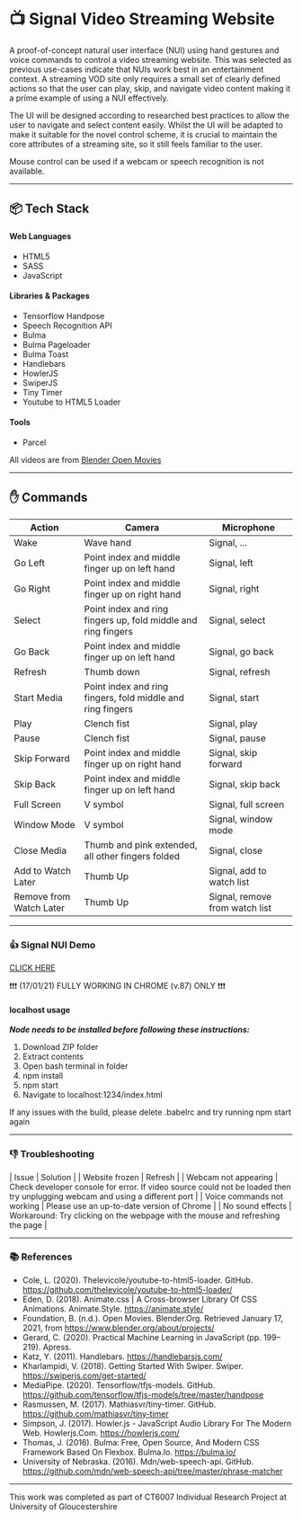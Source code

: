 # :tv: Signal Video Streaming Website

A proof-of-concept natural user interface (NUI) using hand gestures and voice commands to control a video streaming website. This was selected as previous use-cases indicate that NUIs work best in an entertainment context. A streaming VOD site only requires a small set of clearly defined actions so that the user can play, skip, and navigate video content making it a prime example of using a NUI effectively.

The UI will be designed according to researched best practices to allow the user to navigate and select content easily. Whilst the UI will be adapted to make it suitable for the novel control scheme, it is crucial to maintain the core attributes of a streaming site, so it still feels familiar to the user.

Mouse control can be used if a webcam or speech recognition is not available.

---

## :package: Tech Stack

#### Web Languages

- HTML5
- SASS
- JavaScript

#### Libraries & Packages

- Tensorflow Handpose
- Speech Recognition API
- Bulma
- Bulma Pageloader
- Bulma Toast
- Handlebars
- HowlerJS
- SwiperJS
- Tiny Timer
- Youtube to HTML5 Loader

#### Tools

- Parcel

All videos are from [Blender Open Movies](https://www.blender.org/about/projects/)

---

## :hand: Commands

| Action                  | Camera                                                        | Microphone                     |
| ----------------------- | ------------------------------------------------------------- | ------------------------------ |
| Wake                    | Wave hand                                                     | Signal, ...                    |
| Go Left                 | Point index and middle finger up on left hand                 | Signal, left                   |
| Go Right                | Point index and middle finger up on right hand                | Signal, right                  |
| Select                  | Point index and ring fingers up, fold middle and ring fingers | Signal, select                 |
| Go Back                 | Point index and middle finger up on left hand                 | Signal, go back                |
| Refresh                 | Thumb down                                                    | Signal, refresh                |
| Start Media             | Point index and ring fingers, fold middle and ring fingers    | Signal, start                  |
| Play                    | Clench fist                                                   | Signal, play                   |
| Pause                   | Clench fist                                                   | Signal, pause                  |
| Skip Forward            | Point index and middle finger up on right hand                | Signal, skip forward           |
| Skip Back               | Point index and middle finger up on left hand                 | Signal, skip back              |
| Full Screen             | V symbol                                                      | Signal, full screen            |
| Window Mode             | V symbol                                                      | Signal, window mode            |
| Close Media             | Thumb and pink extended, all other fingers folded             | Signal, close                  |
| Add to Watch Later      | Thumb Up                                                      | Signal, add to watch list      |
| Remove from Watch Later | Thumb Up                                                      | Signal, remove from watch list |

---

### :thumbsup: Signal NUI Demo

[CLICK HERE](https://signal-nui.xyz)

:exclamation::exclamation::exclamation: (17/01/21) FULLY WORKING IN CHROME (v.87) ONLY :exclamation::exclamation::exclamation:

#### localhost usage

**_Node needs to be installed before following these instructions:_**

1. Download ZIP folder
2. Extract contents
3. Open bash terminal in folder
4. npm install
5. npm start
6. Navigate to localhost:1234/index.html

If any issues with the build, please delete .babelrc and try running npm start again

---

### :thumbsdown: Troubleshooting

| Issue | Solution |
| Website frozen | Refresh |
| Webcam not appearing | Check developer console for error. If video source could not be loaded then try unplugging webcam and using a different port |
| Voice commands not working | Please use an up-to-date version of Chrome |
| No sound effects | Workaround: Try clicking on the webpage with the mouse and refreshing the page |

---

### :books: References

- Cole, L. (2020). Thelevicole/youtube-to-html5-loader. GitHub. <https://github.com/thelevicole/youtube-to-html5-loader/>
- Eden, D. (2018). Animate.css | A Cross-browser Library Of CSS Animations. Animate.Style. <https://animate.style/>
- Foundation, B. (n.d.). Open Movies. Blender.Org. Retrieved January 17, 2021, from <https://www.blender.org/about/projects/>
- Gerard, C. (2020). Practical Machine Learning in JavaScript (pp. 199–219). Apress.
- Katz, Y. (2011). Handlebars. <https://handlebarsjs.com/>
- Kharlampidi, V. (2018). Getting Started With Swiper. Swiper. <https://swiperjs.com/get-started/>
- MediaPipe. (2020). Tensorflow/tfjs-models. GitHub. <https://github.com/tensorflow/tfjs-models/tree/master/handpose>
- Rasmussen, M. (2017). Mathiasvr/tiny-timer. GitHub. <https://github.com/mathiasvr/tiny-timer>
- Simpson, J. (2017). Howler.js - JavaScript Audio Library For The Modern Web. Howlerjs.Com. <https://howlerjs.com/>
- Thomas, J. (2016). Bulma: Free, Open Source, And Modern CSS Framework Based On Flexbox. Bulma.Io. <https://bulma.io/>
- University of Nebraska. (2016). Mdn/web-speech-api. GitHub. <https://github.com/mdn/web-speech-api/tree/master/phrase-matcher>

---

This work was completed as part of CT6007 Individual Research Project at University of Gloucestershire
